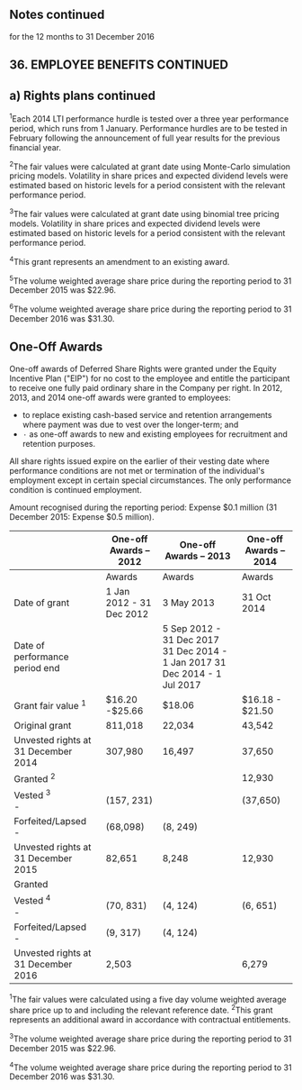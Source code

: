 ## Notes continued

for the 12 months to 31 December 2016

## 36. EMPLOYEE BENEFITS CONTINUED

## a) Rights plans continued

<sup>1</sup>Each 2014 LTI performance hurdle is tested over a three year performance period, which runs from 1 January. Performance hurdles are to be tested in February following the announcement of full year results for the previous financial year.

<sup>2</sup>The fair values were calculated at grant date using Monte-Carlo simulation pricing models. Volatility in share prices and expected dividend levels were estimated based on historic levels for a period consistent with the relevant performance period.

<sup>3</sup>The fair values were calculated at grant date using binomial tree pricing models. Volatility in share prices and expected dividend levels were estimated based on historic levels for a period consistent with the relevant performance period.

<sup>4</sup>This grant represents an amendment to an existing award.

<sup>5</sup>The volume weighted average share price during the reporting period to 31 December 2015 was \$22.96.

<sup>6</sup>The volume weighted average share price during the reporting period to 31 December 2016 was \$31.30.

## One-Off Awards

One-off awards of Deferred Share Rights were granted under the Equity Incentive Plan ("EIP") for no cost to the employee and entitle the participant to receive one fully paid ordinary share in the Company per right. In 2012, 2013, and 2014 one-off awards were granted to employees:

- to replace existing cash-based service and retention arrangements where payment was due to vest over the longer-term; and
- ٠ as one-off awards to new and existing employees for recruitment and retention purposes.

All share rights issued expire on the earlier of their vesting date where performance conditions are not met or termination of the individual's employment except in certain special circumstances. The only performance condition is continued employment.

Amount recognised during the reporting period: Expense \$0.1 million (31 December 2015: Expense \$0.5 million).

|                                     | One-off Awards – 2012    | One-off Awards – 2013                                                      | One-off Awards – 2014 |
|-------------------------------------|--------------------------|----------------------------------------------------------------------------|-----------------------|
|                                     | Awards                   | Awards                                                                     | Awards                |
| Date of grant                       | 1 Jan 2012 - 31 Dec 2012 | 3 May 2013                                                                 | 31 Oct 2014           |
| Date of performance period end      |                          | 5 Sep 2012 - 31 Dec 2017 31 Dec 2014 - 1 Jan 2017 31 Dec 2014 - 1 Jul 2017 |                       |
| Grant fair value <sup>1</sup>       | \$16.20 -\$25.66         | \$18.06                                                                    | \$16.18 - \$21.50     |
| Original grant                      | 811,018                  | 22,034                                                                     | 43,542                |
| Unvested rights at 31 December 2014 | 307,980                  | 16,497                                                                     | 37,650                |
| Granted <sup>2</sup>                |                          |                                                                            | 12,930                |
| Vested $^3$<br>-                    | (157, 231)               |                                                                            | (37,650)              |
| Forfeited/Lapsed<br>-               | (68,098)                 | (8, 249)                                                                   |                       |
| Unvested rights at 31 December 2015 | 82,651                   | 8,248                                                                      | 12,930                |
| Granted                             |                          |                                                                            |                       |
| Vested <sup>4</sup><br>-            | (70, 831)                | (4, 124)                                                                   | (6, 651)              |
| Forfeited/Lapsed<br>-               | (9, 317)                 | (4, 124)                                                                   |                       |
| Unvested rights at 31 December 2016 | 2,503                    |                                                                            | 6,279                 |

<sup>1</sup>The fair values were calculated using a five day volume weighted average share price up to and including the relevant reference date. <sup>2</sup>This grant represents an additional award in accordance with contractual entitlements.

<sup>3</sup>The volume weighted average share price during the reporting period to 31 December 2015 was \$22.96.

<sup>4</sup>The volume weighted average share price during the reporting period to 31 December 2016 was \$31.30.